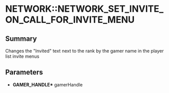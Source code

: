 # NETWORK::NETWORK_SET_INVITE_ON_CALL_FOR_INVITE_MENU

## Summary
Changes the "Invited" text next to the rank by the gamer name in the player list invite menus

## Parameters
* **GAMER_HANDLE\*** gamerHandle